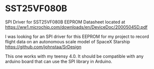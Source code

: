 # SST25VF080B
SPI Driver for SST25VF080B EEPROM
Datasheet located at https://ww1.microchip.com/downloads/en/DeviceDoc/20005045D.pdf

I was looking for an SPI driver for this EEPROM for my project to record flight data on an autonomous scale model of SpaceX Starship
https://github.com/johnstaa/SrDesign

This one works with my teensy 4.0. It should be compatible with any arduino board that can use the SPI library in Arduino.
